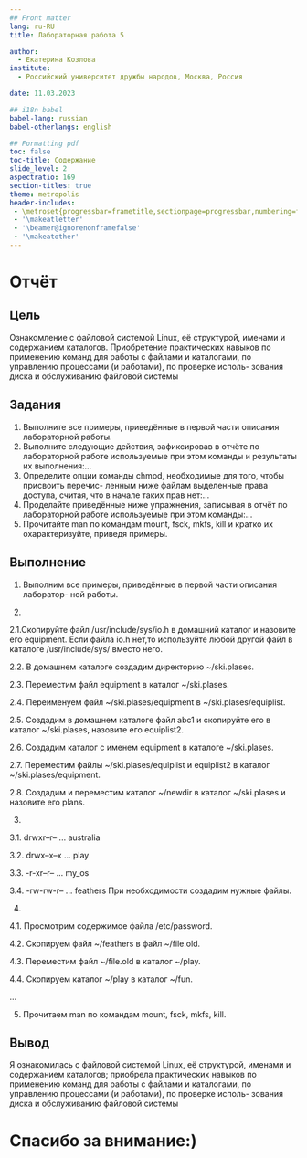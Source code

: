 ```yaml
---
## Front matter
lang: ru-RU
title: Лабораторная работа 5

author:
  - Екатерина Козлова
institute:
  - Российский университет дружбы народов, Москва, Россия

date: 11.03.2023

## i18n babel
babel-lang: russian
babel-otherlangs: english

## Formatting pdf
toc: false
toc-title: Содержание
slide_level: 2
aspectratio: 169
section-titles: true
theme: metropolis
header-includes:
 - \metroset{progressbar=frametitle,sectionpage=progressbar,numbering=fraction}
 - '\makeatletter'
 - '\beamer@ignorenonframefalse'
 - '\makeatother'
---
```




# Отчёт

## Цель

Ознакомление с файловой системой Linux, её структурой, именами и содержанием
каталогов. Приобретение практических навыков по применению команд для работы
с файлами и каталогами, по управлению процессами (и работами), по проверке исполь-
зования диска и обслуживанию файловой системы


## Задания

1. Выполните все примеры, приведённые в первой части описания лабораторной работы.
2. Выполните следующие действия, зафиксировав в отчёте по лабораторной работе
используемые при этом команды и результаты их выполнения:...
3. Определите опции команды chmod, необходимые для того, чтобы присвоить перечис-
ленным ниже файлам выделенные права доступа, считая, что в начале таких прав
нет:...
4. Проделайте приведённые ниже упражнения, записывая в отчёт по лабораторной
работе используемые при этом команды:...
5. Прочитайте man по командам mount, fsck, mkfs, kill и кратко их охарактеризуйте,
приведя примеры.


## Выполнение

1. Выполним все примеры, приведённые в первой части описания лаборатор-
ной работы.

2. 

2.1.Скопируйте файл /usr/include/sys/io.h в домашний каталог и назовите его
equipment. Если файла io.h нет,то используйте любой другой файл в каталоге
/usr/include/sys/ вместо него.

2.2. В домашнем каталоге создадим директорию ~/ski.plases. 

2.3. Переместим файл equipment в каталог ~/ski.plases. 

2.4. Переименуем файл
~/ski.plases/equipment в ~/ski.plases/equiplist.

2.5. Создадим в домашнем каталоге файл abc1 и скопируйте его в каталог
~/ski.plases, назовите его equiplist2. 

2.6. Создадим каталог с именем equipment в
каталоге ~/ski.plases. 

2.7. Переместим файлы ~/ski.plases/equiplist и equiplist2 в
каталог ~/ski.plases/equipment. 

2.8. Создадим и переместим каталог ~/newdir в каталог ~/ski.plases и назовите
его plans. 

3. 

3.1. drwxr–r– ... australia 

3.2. drwx–x–x ... play 

3.3. -r-xr–r– ... my_os 

3.4. -rw-rw-r– ... feathers При необходимости создадим
нужные файлы.

4.

4.1. Просмотрим содержимое файла /etc/password.

4.2. Скопируем файл ~/feathers в файл ~/file.old. 

4.3. Переместим файл ~/file.old в каталог ~/play. 

4.4. Скопируем каталог ~/play в каталог ~/fun. 

...

5. Прочитаем man по командам mount, fsck, mkfs, kill. 



## Вывод

Я ознакомилась с файловой системой Linux, её структурой, именами и содержанием
каталогов; приобрела практических навыков по применению команд для работы
с файлами и каталогами, по управлению процессами (и работами), по проверке исполь-
зования диска и обслуживанию файловой системы

# Спасибо за внимание:) 
